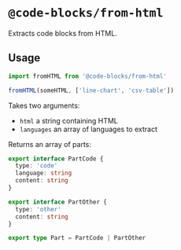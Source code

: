 # `@code-blocks/from-html`

Extracts code blocks from HTML.

## Usage

```ts
import fromHTML from '@code-blocks/from-html'

fromHTML(someHTML, ['line-chart', 'csv-table'])
```

Takes two arguments:

* `html` a string containing HTML
* `languages` an array of languages to extract

Returns an array of parts:

```ts
export interface PartCode {
  type: 'code'
  language: string
  content: string
}

export interface PartOther {
  type: 'other'
  content: string
}

export type Part = PartCode | PartOther
```
